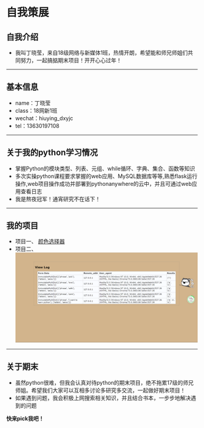 # 自我策展

## 自我介绍
* 我叫丁晓莹，来自18级网络与新媒体1班，热情开朗，希望能和师兄师姐们共同努力，一起搞掂期末项目！开开心心过年！
 
---
 
## 基本信息 
* name：丁晓莹  
* class：18网新1班
* wechat：hiuying_dxyjc
* tel：13630197108
    
---

## 关于我的python学习情况
* 掌握Python的模块类型、列表、元组、while循环、字典、集合、函数等知识
* 多次实操python课程要求掌握的web应用、MySQL数据库等等,熟悉flask运行操作,web项目操作成功并部署到pythonanywhere的云中，并且可通过web应用查看日志
* 我是熬夜冠军！通宵研究不在话下！

---

## 我的项目
* 项目一、 [颜色选择器](http://hiuying.pythonanywhere.com/entry)
* 项目二、 ![view log](https://github.com/DingXiaoYing181013129/python_about-me/blob/master/view%20log.png?raw=true)
  
---

## 关于期末
* 虽然python很难，但我会认真对待python的期末项目，绝不拖累17级的师兄师姐。希望我们大家可以互相多讨论多研究多交流，一起做好期末项目！
* 如果遇到问题，我会积极上网搜索相关知识，并且结合书本，一步步地解决遇到的问题

**快来pick我吧！**
